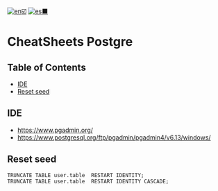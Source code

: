 [![en](https://img.shields.io/badge/lang-en-red.svg):ballot_box_with_check:](#) [![es](https://img.shields.io/badge/lang-es-yellow.svg):black_large_square:](https://github.com/SpaikSaucus/cheatsheets/blob/main/DataBase/Postgre/README.es.md)

# CheatSheets Postgre

## Table of Contents
- [IDE](#ide)
- [Reset seed](#reset-seed)

## IDE
* https://www.pgadmin.org/
* https://www.postgresql.org/ftp/pgadmin/pgadmin4/v6.13/windows/

## Reset seed
```postgresql
TRUNCATE TABLE user.table  RESTART IDENTITY;
TRUNCATE TABLE user.table  RESTART IDENTITY CASCADE;
```